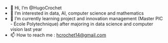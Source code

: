 - 👋 Hi, I’m @HugoCrochet
- 👀 I’m interested in data, AI, computer science and mathematics
- 🌱 I’m currently learning project and innovation management (Master PIC - École Polytechnique) after majoring in data science and computer vision last year
- 📫 How to reach me : hcrochet14@gmail.com

<!---
HugoCrochet/HugoCrochet is a ✨ special ✨ repository because its `README.md` (this file) appears on your GitHub profile.
You can click the Preview link to take a look at your changes.
--->
